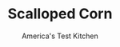 ---
layout: ../../layouts/MarkdownPostLayout.astro
title: Scalloped Corn
author: America's Test Kitchen
pubDate: 2023-03-15
description: "This creamy casserole should shout sweet, pure corn flavor."
image_url: https://res.cloudinary.com/hksqkdlah/image/upload/ar_1:1,c_fill,dpr_2.0,f_auto,fl_lossy.progressive.strip_profile,g_faces:auto,q_auto:low,w_344/8621_sfs-creamycorncasserole-28-276079
tags: ["Side Dishes","Vegetables","Casseroles"]
calories: 2057
protein: 9
carbohydrates: 47
fats: 
fiber: 4
ingredients: ["14 , Ritz crackers (see note)","1 slice, hearty white sandwich bread, torn into pieces","3 tablespoons, unsalted butter, melted","12 medium, ears corn, husks and silk removed","1 1/4 cups, half-and-half","1 1/2 teaspoons, salt","1/4 teaspoon, pepper"]
serves: 6
time: "1½ hours"
instructions: ["PULSE TOPPING Adjust oven rack to middle position and heat oven to 450 degrees. Spray 8-inch square baking dish with cooking spray. Pulse crackers, bread, and butter in food processor until coarsely ground.","SIMMER CORN Cut each ear in half crosswise. Stand ear on its cut, flat end and, using chef’s knife, cut off kernels. Repeat with remaining ears. Bring -kernels, half-and-half, salt, and pepper to boil in large saucepan. Reduce heat to medium-low and simmer, covered, until corn is tender, 20 to 30 minutes.","PUREE AND BAKE Puree 2 cups corn mixture in blender until thick and smooth. Return puree to cooked corn and stir to combine. Transfer corn -mixture to prepared dish. Top with crumb mixture and bake until golden brown, 7 to 10 minutes.","MAKE AHEAD: Once transferred to baking dish in step 3, filling can be refrigerated, covered, for up to 3 days. Refrigerate crumb topping separately. Bring filing to room temperature, cover with foil, and bake for 20 minutes at 400 degrees. Increase temperature to 450 degrees, remove foil, top with crumb mixture, and bake until golden brown, 7 to 10 minutes."]
nutrition: ["637 mg Potassium","259 mg Phosphorus","77 mg Calcium","1 mg Iron","84 mg Magnesium","637 mg Sodium","1 mg Zinc","16 g Fat","4 mg Niacin (B3)","4 g Monounsaturated","2 g Polyunsaturated","14 mg Vitamin C","33 mg Cholesterol","8 g Saturated","4 g Fiber","5 µg Folic acid","91 µg Folate (food)","15 g Sugars","6 µg Vitamin K","198 g Water","47 g Carbs","100 µg Folate equivalent (total)","9 g Protein","115 µg Vitamin A","342 kcal Energy","2057 calories"]
notes: "Youll need about half a sleeve of Ritz crackers. Add up to 1 tablespoon sugar to the simmering cream and corn in step 2 if your corn is out of season."
---